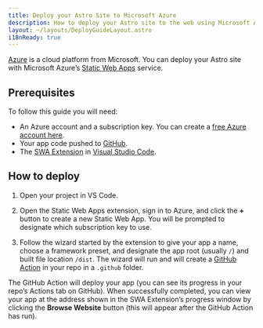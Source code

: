 ```yaml
---
title: Deploy your Astro Site to Microsoft Azure
description: How to deploy your Astro site to the web using Microsoft Azure.
layout: ~/layouts/DeployGuideLayout.astro
i18nReady: true
---
```


[Azure](https://azure.microsoft.com/) is a cloud platform from Microsoft. You can deploy your Astro site with Microsoft Azure’s [Static Web Apps](https://aka.ms/staticwebapps) service.

## Prerequisites

To follow this guide you will need:

- An Azure account and a subscription key. You can create a [free Azure account here](https://azure.microsoft.com/free).
- Your app code pushed to [GitHub](https://github.com/).
- The [SWA Extension](https://marketplace.visualstudio.com/items?itemName=ms-azuretools.vscode-azurestaticwebapps) in [Visual Studio Code](https://code.visualstudio.com/).

## How to deploy

1. Open your project in VS Code.

2. Open the Static Web Apps extension, sign in to Azure, and click the **+** button to create a new Static Web App. You will be prompted to designate which subscription key to use.

3. Follow the wizard started by the extension to give your app a name, choose a framework preset, and designate the app root (usually `/`) and built file location `/dist`. The wizard will run and will create a [GitHub Action](https://github.com/features/actions) in your repo in a `.github` folder.

The GitHub Action will deploy your app (you can see its progress in your repo’s Actions tab on GitHub). When successfully completed, you can view your app at the address shown in the SWA Extension’s progress window by clicking the **Browse Website** button (this will appear after the GitHub Action has run).
